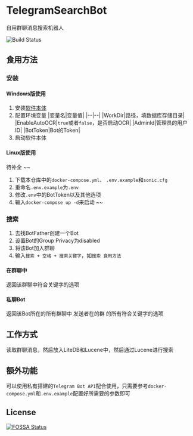 # TelegramSearchBot
自用群聊消息搜索机器人

![Build Status](https://github.com/ModerRAS/TelegramSearchBot/actions/workflows/push.yml/badge.svg)
## 食用方法

### 安装
#### Windows版使用
1. 安装[软件本体](https://clickonce.miaostay.com/TelegramSearchBot/Publish.html)
2. 配置环境变量
|变量名|变量值|
|--|--|
|WorkDir|路径，填数据库存储目录|
|EnableAutoOCR|`true`或者`false`，是否启动OCR|
|AdminId|管理员的用户ID|
|BotToken|Bot的Token|
3. 启动软件本体
#### Linux版使用
待补全
~~
1. 下载本仓库中的`docker-compose.yml`、 `.env.example`和`sonic.cfg`
2. 重命名`.env.example`为`.env`
3. 修改`.env`中的BotToken以及其他选项
4. 输入`docker-compose up -d`来启动
~~
### 搜索

1. 去找BotFather创建一个Bot
2. 设置Bot的Group Privacy为disabled
3. 将该Bot加入群聊
4. 输入`搜索 + 空格 + 搜索关键字`，如`搜索 食用方法`

#### 在群聊中

返回该群聊中符合关键字的选项

#### 私聊Bot

返回该Bot所在的所有群聊中 发送者在的群 的所有符合关键字的选项

## 工作方式
读取群聊消息，然后放入LiteDB和Lucene中，然后通过Lucene进行搜索

## 额外功能
可以使用私有搭建的`Telegram Bot API`配合使用，只需要参考`docker-compose.yml`和`.env.example`配置好所需要的参数即可
## License
[![FOSSA Status](https://app.fossa.com/api/projects/git%2Bgithub.com%2FModerRAS%2FTelegramSearchBot.svg?type=large)](https://app.fossa.com/projects/git%2Bgithub.com%2FModerRAS%2FTelegramSearchBot?ref=badge_large)

